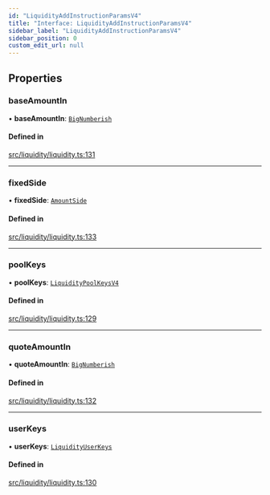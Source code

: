 ```yaml
---
id: "LiquidityAddInstructionParamsV4"
title: "Interface: LiquidityAddInstructionParamsV4"
sidebar_label: "LiquidityAddInstructionParamsV4"
sidebar_position: 0
custom_edit_url: null
---
```


## Properties

### baseAmountIn

• **baseAmountIn**: [`BigNumberish`](../modules.md#bignumberish)

#### Defined in

[src/liquidity/liquidity.ts:131](https://github.com/alpha-defi/raydium-sdk/blob/7094668/src/liquidity/liquidity.ts#L131)

___

### fixedSide

• **fixedSide**: [`AmountSide`](../modules.md#amountside)

#### Defined in

[src/liquidity/liquidity.ts:133](https://github.com/alpha-defi/raydium-sdk/blob/7094668/src/liquidity/liquidity.ts#L133)

___

### poolKeys

• **poolKeys**: [`LiquidityPoolKeysV4`](../modules.md#liquiditypoolkeysv4)

#### Defined in

[src/liquidity/liquidity.ts:129](https://github.com/alpha-defi/raydium-sdk/blob/7094668/src/liquidity/liquidity.ts#L129)

___

### quoteAmountIn

• **quoteAmountIn**: [`BigNumberish`](../modules.md#bignumberish)

#### Defined in

[src/liquidity/liquidity.ts:132](https://github.com/alpha-defi/raydium-sdk/blob/7094668/src/liquidity/liquidity.ts#L132)

___

### userKeys

• **userKeys**: [`LiquidityUserKeys`](LiquidityUserKeys.md)

#### Defined in

[src/liquidity/liquidity.ts:130](https://github.com/alpha-defi/raydium-sdk/blob/7094668/src/liquidity/liquidity.ts#L130)
